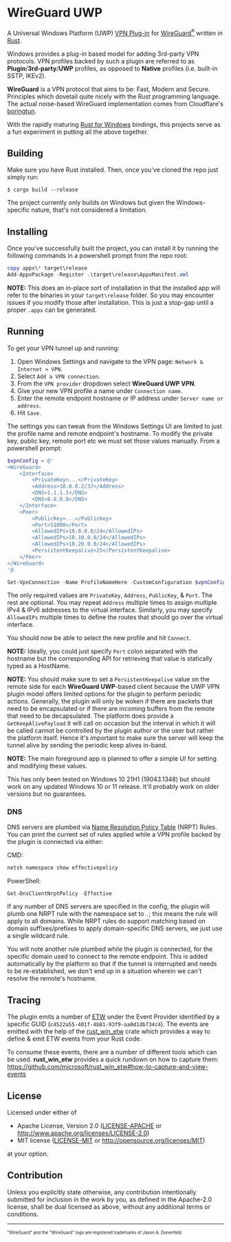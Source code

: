 # WireGuard UWP

A Universal Windows Platform (UWP) [VPN Plug-in](https://docs.microsoft.com/en-us/uwp/api/windows.networking.vpn.ivpnplugin) for [WireGuard<sup>®</sup>](https://www.wireguard.com/) written in [Rust](https://www.rust-lang.org/).

Windows provides a plug-in based model for adding 3rd-party VPN protocols. VPN profiles
backed by such a plugin are referred to as **Plugin**/**3rd-party**/**UWP** profiles, as opposed
to **Native** profiles (i.e. built-in SSTP, IKEv2).

**WireGuard** is a VPN protocol that aims to be: Fast, Modern and Secure. Principles
which dovetail quite nicely with the Rust programming language. The actual noise-based WireGuard
implementation comes from Cloudflare's [boringtun](https://github.com/cloudflare/boringtun).

With the rapidly maturing [Rust for Windows](https://github.com/microsoft/windows-rs) bindings,
this projects serve as a fun experiment in putting all the above together.

## Building

Make sure you have Rust installed. Then, once you've cloned the repo just simply run:
```console
$ cargo build --release
```

The project currently only builds on Windows but given the Windows-specific nature, that's not
considered a limitation.

## Installing

Once you've successfully built the project, you can install it by running the following commands
in a powershell prompt from the repo root:
```powershell
copy appx\* target\release
Add-AppxPackage -Register .\target\release\AppxManifest.xml
```

**NOTE:** This does an in-place sort of installation in that the installed app will refer to
the binaries in your `target\release` folder. So you may encounter issues if you modify those
after installation. This is just a stop-gap until a proper `.appx` can be generated.

## Running

To get your VPN tunnel up and running:

1. Open Windows Settings and navigate to the VPN page:
`Network & Internet > VPN`.
2. Select `Add a VPN connection`.
3. From the `VPN provider` dropdown select **WireGuard UWP VPN**.
4. Give your new VPN profile a name under `Connection name`.
5. Enter the remote endpoint hostname or IP address under `Server name or address`.
6. Hit `Save`.

The settings you can tweak from the Windows Settings UI are limited to just the profile name
and remote endpoint's hostname. To modify the private key, public key, remote port etc we must
set those values manually. From a powershell prompt:

```powershell
$vpnConfig = @'
<WireGuard>
    <Interface>
        <PrivateKey>...</PrivateKey>
        <Address>10.0.0.2/32</Address>
        <DNS>1.1.1.1</DNS>
        <DNS>8.8.8.8</DNS>
    </Interface>
    <Peer>
        <PublicKey>...</PublicKey>
        <Port>51000</Port>
        <AllowedIPs>10.0.0.0/24</AllowedIPs>
        <AllowedIPs>10.10.0.0/24</AllowedIPs>
        <AllowedIPs>10.20.0.0/24</AllowedIPs>
        <PersistentKeepalive>25</PersistentKeepalive>
    </Peer>
</WireGuard>
'@

Set-VpnConnection -Name ProfileNameHere -CustomConfiguration $vpnConfig
```

The only required values are `PrivateKey`, `Address`, `PublicKey`, & `Port`. The rest are optional.
You may repeat `Address` multiple times to assign multiple IPv4 & IPv6 addresses to the virtual
interface. Similarly, you may specify `AllowedIPs` multiple times to define the routes that
should go over the virtual interface.

You should now be able to select the new profile and hit `Connect`.

**NOTE:** Ideally, you could just specify `Port` colon separated with the hostname but the
corresponding API for retrieving that value is statically typed as a HostName.

**NOTE:** You should make sure to set a `PersistentKeepalive` value on the remote
side for each **WireGuard UWP**-based client because the UWP VPN plugin model
offers limited options for the plugin to perform periodic actions. Generally,
the plugin will only be woken if there are packets that need to be encapsulated or
if there are incoming buffers from the remote that need to be decapsulated. The
platform does provide a `GetKeepAlivePayload` it will call on occasion but the
interval in which it will be called cannot be controlled by the plugin author or
the user but rather the platform itself. Hence it's important to make sure the
server will keep the tunnel alive by sending the periodic keep alives in-band.

**NOTE:** The main foreground app is planned to offer a simple UI for setting and modifying these
values.

This has only been tested on Windows 10 21H1 (19043.1348) but should work on any updated
Windows 10 or 11 release. It'll probably work on older versions but no guarantees.

### DNS

DNS servers are plumbed via [Name Resolution Policy Table](https://docs.microsoft.com/en-us/previous-versions/windows/it-pro/windows-server-2012-r2-and-2012/dn593632(v=ws.11)) (NRPT) Rules.
You can print the current set of rules applied while a VPN profile backed by the plugin
is connected via either:

CMD:
```cmd
netsh namespace show effectivepolicy
```

PowerShell:
```powershell
Get-DnsClientNrptPolicy -Effective
```

If any number of DNS servers are specified in the config, the plugin will plumb one
NRPT rule with the namespace set to `.`; this means the rule will apply to all
domains. While NRPT rules do support matching based on domain suffixes/prefixes
to apply domain-specific DNS servers, we just use a single wildcard rule.

You will note another rule plumbed while the plugin is connected, for the specific
domain used to connect to the remote endpoint. This is added automatically by the
platform so that if the tunnel is interrupted and needs to be re-established, we
don't end up in a situation wherein we can't resolve the remote's hostname.

## Tracing

The plugin emits a number of [ETW](https://docs.microsoft.com/en-us/windows/win32/etw/event-tracing-portal)
under the Event Provider identified by a specific GUID (`c4522a55-401f-4b81-93f9-aa0d1db734c4`). The events
are emitted with the help of the [rust_win_etw](https://github.com/microsoft/rust_win_etw) crate which
provides a way to define & emit ETW events from your Rust code.

To consume these events, there are a number of different tools which can be used. **rust_win_etw** provides
a quick rundown on how to capture them: https://github.com/microsoft/rust_win_etw#how-to-capture-and-view-events

## License

Licensed under either of

 * Apache License, Version 2.0
   ([LICENSE-APACHE](LICENSE-APACHE) or http://www.apache.org/licenses/LICENSE-2.0)
 * MIT license
   ([LICENSE-MIT](LICENSE-MIT) or http://opensource.org/licenses/MIT)

at your option.

## Contribution

Unless you explicitly state otherwise, any contribution intentionally submitted
for inclusion in the work by you, as defined in the Apache-2.0 license, shall be
dual licensed as above, without any additional terms or conditions.

---
<sub><sub>"WireGuard" and the "WireGuard" logo are registered trademarks of Jason A. Donenfeld.</sub></sub>